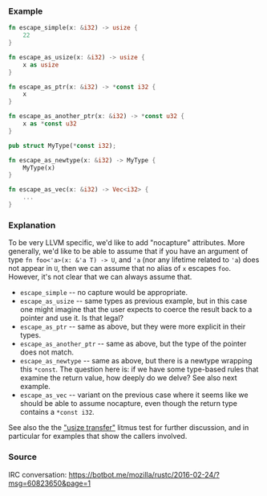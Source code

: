 ### Example

```rust
fn escape_simple(x: &i32) -> usize {
    22
}

fn escape_as_usize(x: &i32) -> usize {
    x as usize
}

fn escape_as_ptr(x: &i32) -> *const i32 {
    x
}

fn escape_as_another_ptr(x: &i32) -> *const u32 {
    x as *const u32
}

pub struct MyType(*const i32);

fn escape_as_newtype(x: &i32) -> MyType {
    MyType(x)
}

fn escape_as_vec(x: &i32) -> Vec<i32> {
    ...
}
```

### Explanation

To be very LLVM specific, we'd like to add "nocapture" attributes.
More generally, we'd like to be able to assume that if you have an
argument of type `fn foo<'a>(x: &'a T) -> U`, and `'a` (nor any
lifetime related to `'a`) does not appear in `U`, then we can assume
that no alias of `x` escapes `foo`. However, it's not clear that we
can always assume that.

- `escape_simple` -- no capture would be appropriate.
- `escape_as_usize` -- same types as previous example, but in this case
  one might imagine that the user expects to coerce the result back to
  a pointer and use it. Is that legal?
- `escape_as_ptr` -- same as above, but they were more explicit in their types.
- `escape_as_another_ptr` -- same as above, but the type of the pointer does not
  match.
- `escape_as_newtype` -- same as above, but there is a newtype wrapping this
  `*const`. The question here is: if we have some type-based rules that examine
  the return value, how deeply do we delve? See also next example.
- `escape_as_vec` -- variant on the previous case where it seems like
  we should be able to assume nocapture, even though the return type
  contains a `*const i32`.

See also the the ["usize transfer"][ut] litmus test for further
discussion, and in particular for examples that show the callers
involved.

[ut]: ../litmus_tests/usize_transfer.md

### Source

IRC conversation: https://botbot.me/mozilla/rustc/2016-02-24/?msg=60823650&page=1
